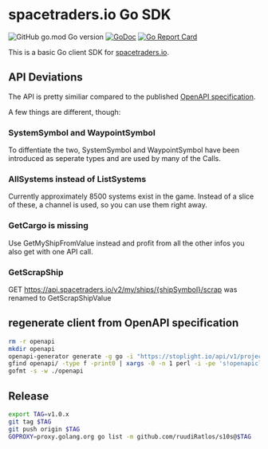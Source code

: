 # spacetraders.io Go SDK

![GitHub go.mod Go version](https://img.shields.io/github/go-mod/go-version/ruudiRatlos/s10s?style=flat-square)
[![GoDoc](https://godoc.org/github.com/ruudiRatlos/s10s?status.svg)](https://pkg.go.dev/github.com/ruudiRatlos/s10s)
[![Go Report Card](https://goreportcard.com/badge/github.com/ruudiRatlos/s10s)](https://goreportcard.com/report/github.com/ruudiRatlos/s10s)


This is a basic Go client SDK for [spacetraders.io](https://spacetraders.io).

## API Deviations

The API is pretty similiar compared to the published [OpenAPI specification](https://stoplight.io/api/v1/projects/spacetraders/spacetraders/nodes/reference/SpaceTraders.json?fromExportButton=true&snapshotType=http_service&deref=optimizedBundle).

A few things are different, though:

### SystemSymbol and WaypointSymbol

To diffentiate the two, SystemSymbol and WaypointSymbol have been introduced as
seperate types and are used by many of the Calls.

### AllSystems instead of ListSystems

Currently approximately 8500 systems exist in the game. Instead of a slice of
these, a channel is used, so you can use them right away.

### GetCargo is missing
Use GetMyShipFromValue instead and profit from all the other infos you also get
with one API call.

### GetScrapShip
GET https://api.spacetraders.io/v2/my/ships/{shipSymbol}/scrap was renamed to GetScrapShipValue

## regenerate client from OpenAPI specification

```bash
rm -r openapi
mkdir openapi
openapi-generator generate -g go -i "https://stoplight.io/api/v1/projects/spacetraders/spacetraders/nodes/reference/SpaceTraders.json?fromExportButton=true&snapshotType=http_service&deref=optimizedBundle" --skip-validate-spec --package-name "api" -o openapi -c openapi-cfg.json --git-host github.com --git-repo-id s10s --git-user-id ruudiRatlos
gfind openapi/ -type f -print0 | xargs -0 -n 1 perl -i -pe 's!openapiclient "github.com/ruudiRatlos/s10s"!openapiclient "github.com/ruudiRatlos/s10s/openapi"!'
gofmt -s -w ./openapi
```

## Release

```bash
export TAG=v1.0.x
git tag $TAG
git push origin $TAG
GOPROXY=proxy.golang.org go list -m github.com/ruudiRatlos/s10s@$TAG

